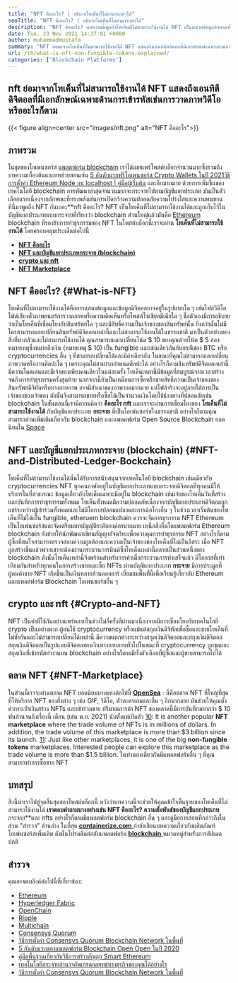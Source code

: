 ```yaml
---
title: "NFT คืออะไร? | อธิบายโทเค็นที่ไม่สามารถทำได้" 
seoTitle: "NFT คืออะไร? | อธิบายโทเค็นที่ไม่สามารถทำได้" 
description: "NFT คืออะไร? บทความนี้พูดถึงโทเค็นที่ไม่สามารถใช้งานได้ NFT เป็นหน่วยข้อมูลดิจิตอลที่ไม่ซ้ำกันที่เก็บไว้ในบัญชีแยกประเภทแบบกระจายพร้อมข้อมูลเมตาที่สมบูรณ์" 
date: Tue, 23 Nov 2021 14:37:01 +0000
author: muhammadmustafa
summary: "NFT ย่อมาจากโทเค็นที่ไม่สามารถใช้งานได้ NFT แสดงถึงเอนทิตีดิจิตอลที่มีเอกลักษณ์เฉพาะด้านการเข้ารหัสเช่นการวาดภาพวิดีโอหรืออะไรก็ตาม" 
url: /th/what-is-nft-non-fungible-tokens-explained/
categories: ['Blockchain Platforms']
---
```


## nft ย่อมาจากโทเค็นที่ไม่สามารถใช้งานได้ NFT แสดงถึงเอนทิตีดิจิตอลที่มีเอกลักษณ์เฉพาะด้านการเข้ารหัสเช่นการวาดภาพวิดีโอหรืออะไรก็ตาม

{{< figure align=center src="images/nft.png" alt="NFT คืออะไร">}}


## ภาพรวม
ในชุดของโอเพนซอร์ส [แพลตฟอร์ม blockchain][1] เราได้เผยแพร่โพสต์บล็อกจำนวนมากซึ่งรวมถึงบทความเบื้องต้นและบทช่วยสอนเช่น [5 อันดับแรกฟรีโอเพนซอร์ส Crypto Wallets ในปี 2021][2][วิธีการตั้งค่า Ethereum Node บน localhost | คู่มือผู้เริ่มต้น][3] และอีกมากมาย ด้วยการเพิ่มขึ้นของเทคโนโลยี blockchain การพัฒนาล่าสุดจำนวนมากจะกระจายไปตามบัญชีแยกประเภท มันเป็นตัวเลือกแรกเนื่องจากลักษณะที่ทรงพลังเช่นการเปิดกว้างความปลอดภัยความโปร่งใสและความทนทาน ทีนี้มาพูดถึง NFT กันเถอะ**nft คืออะไร? NFT เป็นโทเค็นที่ไม่สามารถใช้งานได้และถูกเก็บไว้ในบัญชีแยกประเภทแบบกระจายที่เรียกว่า blockchain ส่วนใหญ่แล้วมันคือ [Ethereum][1] blockchain ที่รองรับการทำธุรกรรมของ NFT
ในโพสต์บล็อกนี้เราจะผ่าน  **โทเค็นที่ไม่สามารถใช้งานได้**  โดยครอบคลุมประเด็นต่อไปนี้
*  **[NFT คืออะไร][4]**  
*  **[NFT และบัญชีแยกประเภทกระจาย (blockchain)][5]**  
*  **[crypto และ nft][6]**  
*  **[NFT Marketplace][7]**  

## NFT คืออะไร? {#What-is-NFT}

โทเค็นที่ไม่สามารถใช้งานได้คือการแสดงข้อมูลและข้อมูลดิจิตอลอาจอยู่ในรูปแบบใด ๆ เช่นไฟล์วิดีโอไฟล์เสียงตั๋วภาพยนตร์การวาดภาพหรือความคิดเห็นหรือโพสต์โซเชียลมีเดียใด ๆ ชื่อตัวเองมีการอธิบายว่าเป็นโทเค็นที่เชื่อมโยงกับสินทรัพย์ใด ๆ และมีสิทธิ์ความเป็นเจ้าของของสินทรัพย์นั้น ยิ่งกว่านั้นไม่มีใครสามารถแลกเปลี่ยนสินทรัพย์ดิจิตอลเหล่านี้และไม่สามารถใช้งานได้ในธรรมชาติ มาเป็นตัวอย่างของสิ่งที่น่ากลัวและไม่สามารถใช้งานได้ คุณสามารถแลกเปลี่ยนโน้ต $ 10 ของคุณด้วยโน้ต $ 5 สองหมายเหตุซึ่งหมายถึงเงิน (หมายเหตุ $ 10) เป็น fungible และเช่นเดียวกันกับกรณีของ BTC หรือ cryptocurrencies อื่น ๆ ที่สามารถเปลี่ยนได้และมีค่าเดียวกัน ในขณะที่คุณไม่สามารถแลกเปลี่ยนภาพวาดหรืองานศิลปะใด ๆ เพราะคุณไม่สามารถกำหนดศิลปะได้ อย่างไรก็ตามสินทรัพย์ดิจิตอลเหล่านี้มีความโดดเด่นและมีเจ้าของเพียงคนเดียวในแต่ละครั้ง
โทเค็นเหล่านี้มีข้อมูลที่สมบูรณ์จากเวลาสร้างจนถึงการทำธุรกรรมครั้งสุดท้าย นอกจากนี้ยังเป็นเหมือนการซื้อหรือขายสิทธิ์ความเป็นเจ้าของของสินทรัพย์ดิจิทัลหรือทางกายภาพ อาจมีสำเนาของภาพวาดมากมาย แต่ไฟล์จริงจะอยู่ภายใต้การเป็นเจ้าของของเจ้าของ ดังนั้นจึงสามารถขายหรือซื้อได้เป็นจำนวนเงินโดยใช้ช่องทางที่ปลอดภัยเช่น blockchain ในขั้นตอนนี้เรามีความคิดว่า  **คืออะไร nft** และเราจะผ่านการเชื่อมโยงของ  **โทเค็นที่ไม่สามารถใช้งานได้**  กับบัญชีแยกประเภท **กระจาย**  ที่เป็นโอเพ่นซอร์สในธรรมชาติ อย่างไรก็ตามคุณสามารถอ่านเพิ่มเติมเกี่ยวกับ blockchain และแพลตฟอร์ม Open Source Blockchain ยอดนิยมใน [Space][8]

## NFT และบัญชีแยกประเภทกระจาย (blockchain) {#NFT-and-Distributed-Ledger-Bockchain}

โทเค็นที่ไม่สามารถใช้งานได้นั้นได้รับการสนับสนุนจากเทคโนโลยี blockchain เช่นเดียวกับ cryptocurrencies NFT ทุกคนอาศัยอยู่ในบัญชีแยกประเภทแบบกระจายดิจิตอลที่ทุกคนมีให้บริการในที่สาธารณะ ข้อมูลเกี่ยวกับโทเค็นเฉพาะมีอยู่ใน blockchain เช่นเจ้าของโทเค็นวันที่สร้างและบันทึกการทำธุรกรรมทั้งหมด โทเค็นทั้งหมดมีความปลอดภัยเนื่องจากบัญชีแยกประเภทดิจิตอลถูกแชร์ระหว่างผู้เข้าร่วมทั้งหมดและไม่มีโอกาสปลอมแปลงและการฉ้อโกงอื่น ๆ ในช่วงเวลาเริ่มต้นของโทเค็นที่ไม่ได้เป็น fungible, etheruem blockchain ควรจะจัดการธุรกรรม NFT Ethereum เป็นโอเพ่นซอร์สและจัดเตรียมบทบัญญัติระดับองค์กรมากมาย เหนือสิ่งอื่นใดแพลตฟอร์ม Ethereum blockchain ยังช่วยให้นักพัฒนาเขียนสัญญาอัจฉริยะเพื่อควบคุมการทำธุรกรรม NFT
อย่างไรก็ตามผู้ซื้อที่สนใจสามารถตรวจสอบความถูกต้องและความเป็นเจ้าของของโทเค็นที่ไม่เป็นอิสระ เมื่อ NFT ถูกสร้างขึ้นแล้วพวกเขาจะต้องผ่านกระบวนการมินต์ซึ่งโทเค็นเหล่านี้กลายเป็นส่วนหนึ่งของ blockchain ดังนั้นโทเค็นเหล่านี้จึงพร้อมสำหรับการค้าเมื่อกระบวนการทำเสร็จแล้ว มีโอกาสที่เท่าเทียมกันสำหรับทุกคนในการสร้างขายและซื้อ NFTs ผ่านบัญชีแยกประเภท  **กระจาย**  มีการประมูลที่ผู้คนค้าขาย NFT เกิดขึ้นเป็นเงินหลายล้านดอลลาร์ เยี่ยมชมพื้นที่นี้เพื่อเรียนรู้เกี่ยวกับ Ethereum และแพลตฟอร์ม Blockchain โอเพนซอร์สอื่น ๆ

## crypto และ nft {#Crypto-and-NFT}

NFT เป็นคำที่ใช้กันอย่างแพร่หลายในช่วงไม่กี่ครั้งที่ผ่านมาเนื่องจากมีการเชื่อมโยงกับเทคโนโลยี crypto เป็นอย่างมาก ผู้คนใช้ cryptocurrency หรือแม้แต่สกุลเงินดิจิทัลเพื่อซื้อและขายโทเค็นที่ไม่ซ้ำกันและไม่สามารถเปลี่ยนได้เหล่านี้ มีความแตกต่างระหว่างสกุลเงินดิจิตอลและสกุลเงินดิจิตอล สกุลเงินดิจิตอลเป็นรูปแบบดิจิตอลของเงินทางกายภาพทั่วไปในขณะที่ cryptocurrency ถูกขุดและสกุลเงินที่เข้ารหัสทำงานบน blockchain อย่างไรก็ตามมีทั้งตัวเลือกที่ผู้ซื้อและผู้ขายสามารถไปได้

## ตลาด NFT {#NFT-Marketplace}

ในส่วนนี้เราจะผ่านตลาด NFT ยอดนิยมบางแห่งต่อไปนี้
 **[OpenSea][9]** : นี่คือตลาด NFT ที่ใหญ่ที่สุดที่ให้บริการ NFT ของสิ่งต่าง ๆ เช่น GIF, วิดีโอ, ตัวละครเกมและอื่น ๆ อีกมากมาย มันช่วยให้คุณตั้งค่ากระเป๋าเงินสร้าง NFTs และเข้าร่วมขาย ปริมาณการค้า NFT ของตลาดนี้มีการบันทึกมากกว่า $ 10 พันล้านจนถึงเรื่องนี้ เดือน (เช่น พ.ย. 2021) นับตั้งแต่เปิดตัว
 [10]: It is another popular  **NFT marketplace**  where the trade volume of NFTs is in millions of dollars. In addition, the trade volume of this marketplace is more than $3 billion since its launch.
 [11]: Just like other marketplaces, it is one of the big  **non-fungible tokens**  marketplaces. Interested people can explore this marketplace as the trade volume is more than $1.5 billion.
ในทำนองเดียวกันมีแพลตฟอร์มอื่น ๆ ที่คุณสามารถทำการซื้อขาย NFT

## บทสรุป
สิ่งนี้นำเราไปสู่จุดสิ้นสุดของโพสต์บล็อกนี้ หวังว่าบทความนี้จะช่วยให้คุณเข้าใจพื้นฐานของโทเค็นที่ไม่สามารถใช้งานได้  **เราตอบคำถามบางอย่างเช่น NFT คืออะไร? ความสัมพันธ์ของบัญชีแยกประเภท**  กระจาย**และ nfts อย่างไรก็ตามมีแพลตฟอร์ม blockchain อื่น ๆ และคู่มือการสอนที่กล่าวถึงในส่วน "สำรวจ" ด้านล่าง
ในที่สุด [  **containerize.com** ][12] กำลังเขียนบทความเกี่ยวกับผลิตภัณฑ์โอเพ่นซอร์สเพิ่มเติม ดังนั้นโปรดติดต่อกับแพลตฟอร์ม [ **blockchain**  ][1] หมวดหมู่สำหรับการอัปเดตปกติ

## สำรวจ
คุณอาจพบลิงค์ต่อไปนี้ที่เกี่ยวข้อง:
  * [Ethereum][13]
  * [Hyperledger Fabric][14]
  * [OpenChain][15]
  * [Ripple][16]
  * [Multichain][17]
  * [Consensys Quorum][18]
  * [วิธีการตั้งค่า Consensys Quorum Blockchain Network ในพื้นที่][19]
  * [5 อันดับแรกของแพลตฟอร์ม Blockchain Open Open ในปี 2020][20]
  * [คู่มือพื้นฐานเกี่ยวกับวิธีการสร้างสัญญา Smart Ethereum][21]
  * [เทคโนโลยีกระจายอำนาจอัพเกรดกลยุทธ์ทางธุรกิจของคุณได้อย่างไร][22]
  * [วิธีการตั้งค่า Consensys Quorum Blockchain Network ในพื้นที่][19]



 [1]: https://products.containerize.com/blockchain-platforms/
 [2]: https://blog.containerize.com/blockchain-platforms/top-5-free-open-source-crypto-wallets-in-2021/
 [3]: https://blog.containerize.com/blockchain-platforms/what-is-testnet-how-to-deploy-it-ethereum-testnet/
 [4]: #What-is-NFT
 [5]: #NFT-and-Distributed-Ledger-Bockchain
 [6]: #Crypto-and-NFT
 [7]: #NFT-Marketplace
 [8]: https://blog.containerize.com/category/blockchain-platforms/
 [9]: https://opensea.io/
 [10]: https://marketplace.axieinfinity.com/
 [11]: https://www.larvalabs.com/cryptopunks
 [12]: https://www.containerize.com/
 [13]: https://products.containerize.com/blockchain-platforms/ethereum
 [14]: https://products.containerize.com/blockchain-platforms/hyperledger-fabric
 [15]: https://products.containerize.com/blockchain-platforms/openchain
 [16]: https://products.containerize.com/blockchain-platforms/ripple
 [17]: https://products.containerize.com/blockchain-platforms/multichain
 [18]: https://products.containerize.com/blockchain-platforms/consensys-quorum
 [19]: https://blog.containerize.com/blockchain-platforms/how-to-setup-consensys-quorum-blockchain-network-locally/
 [20]: https://blog.containerize.com/blockchain-platforms/top-5-open-source-blockchain-platforms-in-2020/
 [21]: https://blog.containerize.com/
 [22]: https://blog.containerize.com/2020/11/27/how-decentralized-technology-upgrades-your-business-strategy/
